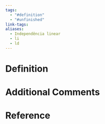 ```yaml
---
tags:
  - "#definition"
  - "#unfinished"
link-tags: 
aliases:
  - Independência linear
  - li
  - ld
---
```

# Definition 


# Additional Comments


# Reference


